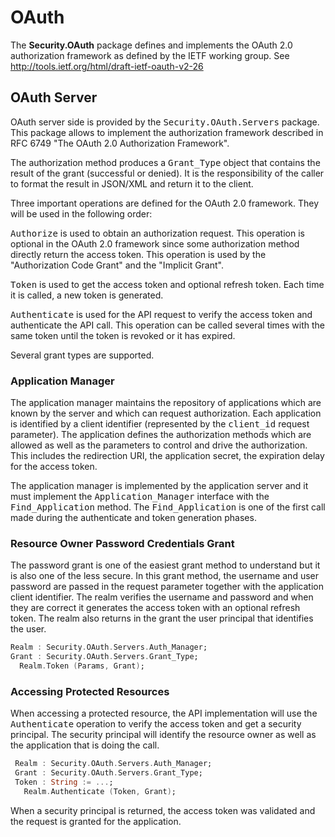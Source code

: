 # OAuth
The <b>Security.OAuth</b> package defines and implements the OAuth 2.0 authorization
framework as defined by the IETF working group.
See http://tools.ietf.org/html/draft-ietf-oauth-v2-26


## OAuth Server
OAuth server side is provided by the <tt>Security.OAuth.Servers</tt> package.
This package allows to implement the authorization framework described in RFC 6749
"The OAuth 2.0 Authorization Framework".

The authorization method produces a <tt>Grant_Type</tt> object that contains the result
of the grant (successful or denied).  It is the responsibility of the caller to format
the result in JSON/XML and return it to the client.

Three important operations are defined for the OAuth 2.0 framework.  They will be used
in the following order:

<tt>Authorize</tt> is used to obtain an authorization request.  This operation is
optional in the OAuth 2.0 framework since some authorization method directly return
the access token.  This operation is used by the "Authorization Code Grant" and the
"Implicit Grant".

<tt>Token</tt> is used to get the access token and optional refresh token.  Each time it
is called, a new token is generated.

<tt>Authenticate</tt> is used for the API request to verify the access token
and authenticate the API call.  This operation can be called several times with the same
token until the token is revoked or it has expired.

Several grant types are supported.

### Application Manager
The application manager maintains the repository of applications which are known by
the server and which can request authorization.  Each application is identified by
a client identifier (represented by the <tt>client_id</tt> request parameter).
The application defines the authorization methods which are allowed as well as
the parameters to control and drive the authorization.  This includes the redirection
URI, the application secret, the expiration delay for the access token.

The application manager is implemented by the application server and it must
implement the <tt>Application_Manager</tt> interface with the <tt>Find_Application</tt>
method.  The <tt>Find_Application</tt> is one of the first call made during the
authenticate and token generation phases.

### Resource Owner Password Credentials Grant
The password grant is one of the easiest grant method to understand but it is also one
of the less secure.  In this grant method, the username and user password are passed in
the request parameter together with the application client identifier.  The realm verifies
the username and password and when they are correct it generates the access token with
an optional refresh token.  The realm also returns in the grant the user principal that
identifies the user.

```Ada
Realm : Security.OAuth.Servers.Auth_Manager;
Grant : Security.OAuth.Servers.Grant_Type;
  Realm.Token (Params, Grant);

```

### Accessing Protected Resources
When accessing a protected resource, the API implementation will use the
<tt>Authenticate</tt> operation to verify the access token and get a security principal.
The security principal will identify the resource owner as well as the application
that is doing the call.

```Ada
 Realm : Security.OAuth.Servers.Auth_Manager;
 Grant : Security.OAuth.Servers.Grant_Type;
 Token : String := ...;
   Realm.Authenticate (Token, Grant);

```

When a security principal is returned, the access token was validated and the
request is granted for the application.



